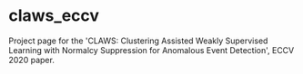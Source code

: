 # claws_eccv
Project page for the 'CLAWS: Clustering Assisted Weakly Supervised Learning with Normalcy Suppression for Anomalous Event Detection', ECCV 2020 paper.
